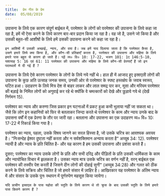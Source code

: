 ```yaml
---
title:  प्रेम गीत के प्रेम
date:  05/08/2019
---
```


उपासना के लिये एक कारण संपूर्ण बाईबल में, परमेश्वर के लोगों को परमेश्वर की उपासना के लिये कहा जा रहा है, हमें भी ऐसा करने के लिये कारण बार-बार प्रदान किया जा रहा है। वह जो है, उसने जो किया है और उसकी बहुत-सी आशीषों के लिये हमें उसकी उपासना करने को कहा जा रहा है।

`इन आशिषों में उसकी अच्छाई, न्याय, और दया है। जब हमें याद दिलाया जाता है कि परमेश्वर कैसा है, उसने हमारे लिये क्या किया है, और कौन-सी प्रतिज्ञाएँ करता है, परमेश्वर की उपासना और महिमा के लिये हमारे पास बहुत से कारण हो जाते हैं। पढ़ें व्य० वि० 10: 17-22, भजन 101: 1ए 146:5-10, यशायाह 5: 16 एवं 61: 11 परमेश्वर की उपासना और महिमा के लिये कौन-सी प्रेरणाएँ हैं जो इन पदस्थलों में दी गई हैं ?`

उपासना के लिये ऐसे कारण परमेश्वर के लोगों के लिये नये नहीं थे। हाल ही में आजाद हुए इस्राएली लोगों की उपासना के कुछ अति उत्साह जनक समय, उनकी ओर से परमेश्वर के स्पष्ट हस्तक्षेप के जवाब स्वरूप, घटित हआ। उदाहरण के लिये मित्र देश से बाहर लाकर और लाल समद्र पार कर, मूसा और मरियम परमेश्वर की बड़ाई के निमित लोगों को अगुवाई कर रहे थे क्योंकि वे चमत्कारों को देखे और छुड़ाये गये थे (देखें निर्गमन 15).

परमेश्वर का न्याय और करुणा जिस प्रकार इन घटनाओं में प्रकट हुआ कभी भुलाया नहीं जा सकता था। जैसे कि लोग इन कहानियों को फिर से बतलाकर जिन्दा करते थे परमेश्वर के काम और न्याय उनके बाद के उपासना वर्षों में एक प्रेरणा के तौर पर जारी रहा। बतलाना और उपासना का एक उदाहरण व्य० वि० 10: 17-22 में रिकार्ड किया गया है।

परमेश्वर का न्याय, पहला, उसके विषय जानने का सरल हिस्सा है, जो उसके चरित्र का आवश्यक अवयव है। "निःसन्देह ईश्वर दुष्टता नहीं करता और न सर्वशक्तिमान अन्याय करता है" अय्यूब 34: 12). परमेश्वर न्यायी है और न्याय के प्रति चिंतित है- और यह कारण है हम उसकी उपासना और प्रशंसा करते हैं।

दूसरा; परमेश्वर का न्याय उसके लोगों के प्रति और सभी दरिद्र और पीड़ितों के प्रति उसकी धार्मिकता के काम और न्यायोचित विचार में झलकता है। उसका न्याय मात्र उसके चरित्र का वर्णन नहीं है, वरन् बाईबल एक परमेश्वर की तस्वीर पेश करती है जिसने दीन लोगों की दोहाई सुनी" (अय्युब 34:28) और गलत को ठीक करने के लिये सक्रिय और चिंतित है जो हमारे संसार में ज़ाहिर है। आखिरकार यह परमेश्वर के अंतिम न्याय में और संसार के उसके पुनः स्थापन में पूर्णरुपेण महसूस किया जायेगा।

`यदि प्राचीन इस्राएल के पास यहोवा की स्तुति के लिये कारण थे तो क्रूस के बाद उसकी स्तुति के लिये हमारे पास कितने कारण हैं ?`